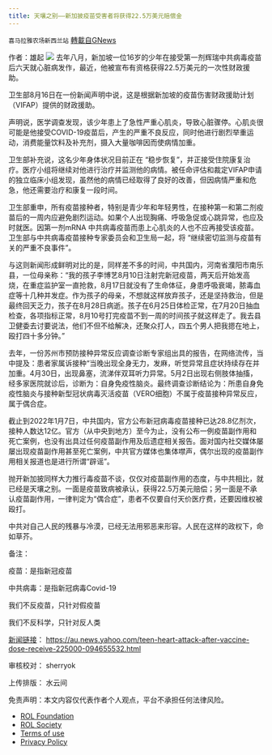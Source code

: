 ```yaml
---
title: 天壤之别——新加披疫苗受害者将获得22.5万美元赔偿金
---
```

`喜马拉雅农场新西兰站` [轉載自GNews](https://gnews.org/zh-hans/1834582/)

作者：雄起
![](https://assets.gnews.org/wp-content/uploads/2022/01/酷翻组1-7.png)
去年八月，新加坡一位16岁的少年在接受第一剂辉瑞中共病毒疫苗后六天就心脏病发作，最近，他被宣布有资格获得22.5万美元的一次性财政援助。

卫生部8月16日在一份新闻声明中说，这是根据新加坡的疫苗伤害财政援助计划（VIFAP）提供的财政援助。

声明说，医学调查发现，该少年患上了急性严重心肌炎，导致心脏骤停。心肌炎很可能是他接受COVID-19疫苗后，产生的严重不良反应，同时他进行剧烈举重运动，消费能量饮料及补充剂，摄入大量咖啡因而使病情加重。

卫生部补充说，这名少年身体状况目前正在 “稳步恢复”，并正接受住院康复治疗。医疗小组将继续对他进行治疗并监测他的病情。被任命评估和裁定VIFAP申请的独立临床小组发现，虽然他的病情已经取得了良好的改善，但因病情严重和危急，他还需要治疗和康复一段时间。

卫生部重申，所有疫苗接种者，特别是青少年和年轻男性，在接种第一和第二剂疫苗后的一周内应避免剧烈运动。如果个人出现胸痛、呼吸急促或心跳异常，也应及时就医。因第一剂mRNA 中共病毒疫苗而患上心肌炎的人也不应再接受该疫苗。卫生部与中共病毒疫苗接种专家委员会和卫生局一起，将 “继续密切监测与疫苗有关的严重不良事件”。

与这则新闻形成鲜明对比的是，同样差不多的时间，中共国内，河南省濮阳市南乐县，一位母亲称：“我的孩子李博艺8月10日注射完新冠疫苗，两天后开始发高烧，在重症监护室一直抢救，8月17日就没有了生命体征，身患呼吸衰竭，脓毒血症等十几种并发症。作为孩子的母亲，不想就这样放弃孩子，还是坚持救治，但是最终回天乏力，孩子在8月28日病逝。孩子在6月25日体检正常，在7月20日抽血检查，各项指标正常，8月10号打完疫苗不到一周的时间孩子就这样走了。我去县卫健委去讨要说法，他们不但不给解决，还聚众打人，四五个男人把我摁在地上，殴打四十多分钟。”

去年，一份苏州市预防接种异常反应调查诊断专家组出具的报告，在网络流传，当中提及：患者家属诉接种“当晚出现全身无力，发麻，听觉异常且症状持续存在并加重。4月30日，出现鼻塞，流涕伴双耳听力异常。5月2日出现右侧肢体抽搐，经多家医院就诊后，诊断为：自身免疫性脑炎。最终调查诊断结论为：所患自身免疫性脑炎与接种新型冠状病毒灭活疫苗（VERO细胞）不属于疫苗接种异常反应，属于偶合症。

截止到2022年1月7日，中共国内，官方公布新冠病毒疫苗接种已达28.8亿剂次，接种人数达12亿。官方（从中央到地方）至今为止，没有公布一例疫苗副作用和死亡案例，也没有出具过任何疫苗副作用及后遗症相关报告。面对国内社交媒体屡屡出现疫苗副作用甚至死亡案例，中共官方媒体也集体噤声，偶尔出现的疫苗副作用相关报道也是进行所谓“辟谣”。

抛开新加披同样大力推行毒疫苗不谈，仅仅对疫苗副作用的态度，与中共相比，就已经是天壤之别。一面是疫苗致病被承认，获得22.5万美元赔偿；另一面是不承认疫苗副作用，一律判定为“偶合症”，患者不仅要自付天价医疗费，还要因维权被殴打。

中共对自己人民的残暴与冷漠，已经无法用邪恶来形容。人民在这样的政权下，命如草芥。

备注：

疫苗：是指新冠疫苗

中共病毒：是指新冠病毒Covid-19

我们不反疫苗，只针对假疫苗

我们不反科学，只针对反人类

[新闻链接](https://au.news.yahoo.com/teen-heart-attack-after-vaccine-dose-receive-225000-094655532.html)：
https://au.news.yahoo.com/teen-heart-attack-after-vaccine-dose-receive-225000-094655532.html

审核校对： sherryok

上传排版： 水云间

 

免责声明：本文内容仅代表作者个人观点，平台不承担任何法律风险。

- [ROL Foundation](https://rolfoundation.org/)
- [ROL Society](https://rolsociety.org/)
- [Terms of use](https://gnews.org/terms-of-use-3/)
- [Privacy Policy](https://gnews.org/privacy-policy/)
